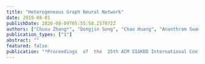 ```yaml
---
title: "Heterogeneous Graph Neural Network"
date: 2019-08-01
publishDate: 2020-08-09T05:55:58.257872Z
authors: ["Chuxu Zhang*", "Dongjin Song", "Chao Huang", "Ananthram Swami", "Nitesh V. Chawla"]
publication_types: ["1"]
abstract: ""
featured: false
publication: "*Proceedings  of  the  25th ACM SIGKDD International Conference on Knowledge Discovery and Data Mining (KDD)*"
---
```


